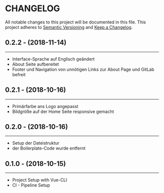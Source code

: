 # CHANGELOG

All notable changes to this project will be documented in this file.
This project adheres to [Semantic Versioning](http://semver.org/) and [Keep a Changelog](http://keepachangelog.com/).

## 0.2.2 - (2018-11-14)
---

* Interface-Sprache auf Englisch geändert
* About Seite aufbereitet
* Footer und Navigation von unnötigen Links zur About Page und GitLab befreit

## 0.2.1 - (2018-10-16)
---

* Primärfarbe ans Logo angepasst
* Bildgröße auf der Home Seite responsive gemacht

## 0.2.0 - (2018-10-16)
---

* Setup der Dateistruktur
* der Boilerplate-Code wurde entfernt

## 0.1.0 - (2018-10-15)
---

* Project Setup with Vue-CLI
* CI - Pipeline Setup